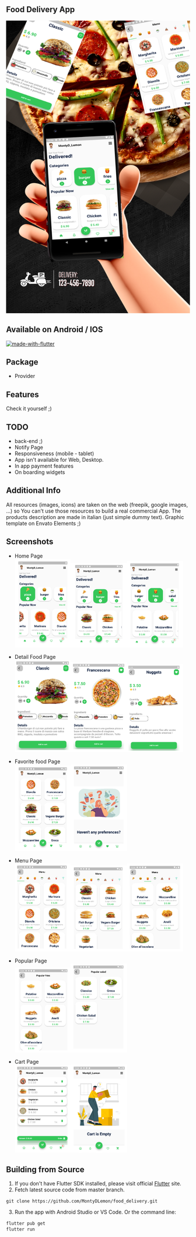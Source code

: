 

## Food Delivery App

<img src="https://raw.githubusercontent.com/MontyDLemon/food_delivery/main/app_screenshot/food_delivery_home.png" width="600px" height="800px">

## Available on Android / IOS

[![made-with-flutter](https://img.shields.io/badge/Made%20with-Flutter-1f425f.svg)](https://flutter.dev/)


## Package
- Provider


## Features
Check it yourself ;)

## TODO
- back-end ;)
- Notify Page
- Responsiveness (mobile - tablet)
- App isn't available for Web, Desktop.
- In app payment features
- On boarding widgets

## Additional Info
All resources (images, icons) are taken on the web (freepik, google images, ...) so You can't use those resources to build a real commercial App.
The products description are made in italian (just simple dummy text).
Graphic template on Envato Elements ;)

## Screenshots

- Home Page<br>
<img src="https://raw.githubusercontent.com/MontyDLemon/food_delivery/main/app_screenshot/main1.png" width="32%"><img src="https://raw.githubusercontent.com/MontyDLemon/food_delivery/main/app_screenshot/main3.png" width="32%"><img src="https://raw.githubusercontent.com/MontyDLemon/food_delivery/main/app_screenshot/main2.png" width="32%">

- Detail Food Page<br>
<img src="https://raw.githubusercontent.com/MontyDLemon/food_delivery/main/app_screenshot/burger_detail.png" width="32%"><img src="https://raw.githubusercontent.com/MontyDLemon/food_delivery/main/app_screenshot/detail_pizza.png" width="32%"><img src="https://raw.githubusercontent.com/MontyDLemon/food_delivery/main/app_screenshot/detailfr.png" width="32%">

- Favorite food Page<br>
<img src="https://raw.githubusercontent.com/MontyDLemon/food_delivery/main/app_screenshot/favorite_page.png" width="32%"><img src="https://raw.githubusercontent.com/MontyDLemon/food_delivery/main/app_screenshot/favorite_no.png" width="32%">

- Menu Page<br>
<img src="https://raw.githubusercontent.com/MontyDLemon/food_delivery/main/app_screenshot/menu1.png" width="32%"><img src="https://raw.githubusercontent.com/MontyDLemon/food_delivery/main/app_screenshot/menu2.png" width="32%"><img src="https://raw.githubusercontent.com/MontyDLemon/food_delivery/main/app_screenshot/menu3.png" width="32%">

- Popular Page<br>
<img src="https://raw.githubusercontent.com/MontyDLemon/food_delivery/main/app_screenshot/popular.png" width="32%"><img src="https://raw.githubusercontent.com/MontyDLemon/food_delivery/main/app_screenshot/popular_salad.png" width="32%">

- Cart Page<br>
<img src="https://raw.githubusercontent.com/MontyDLemon/food_delivery/main/app_screenshot/cart_si.png" width="32%"><img src="https://raw.githubusercontent.com/MontyDLemon/food_delivery/main/app_screenshot/cart_no.png" width="32%">


## Building from Source

1. If you don't have Flutter SDK installed, please visit official [Flutter](https://flutter.dev/) site.
2. Fetch latest source code from master branch.

```
git clone https://github.com/MontyDLemon/food_delivery.git
```

3. Run the app with Android Studio or VS Code. Or the command line:

```
flutter pub get
flutter run
```
